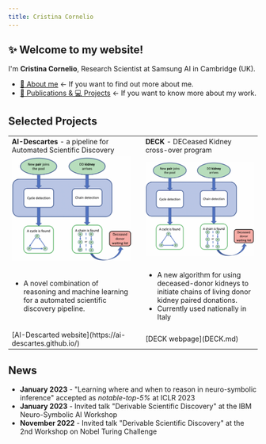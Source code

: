 ```yaml
---
title: Cristina Cornelio
---
```


## ✨ Welcome to my website! 
I'm **Cristina Cornelio**, Research Scientist at Samsung AI in Cambridge (UK). 
* <a href="https://corneliocristina.github.io/about.html" style="display: inline" class="button"> 👤 About me</a> &larr; If you want to find out more about me.
* <a href="https://corneliocristina.github.io/publications.html" style="display: inline" class="button"> 📖 Publications & 💻 Projects</a> &larr; If you want to know more about my work.


## Selected Projects

<table border="0">
 <tr>
    <td> <b> AI-Descartes </b> - a pipeline for Automated Scientific Discovery  </td>
    <td> </td>
    <td> <b> DECK </b> - DECeased Kidney cross-over program  </td>
 </tr>
 
 <tr>
  <td> <img align="center" src="figures/algorithm_new.png" alt="algorithm_new" width="400"/> </td>
  <td> </td>
  <td> <img align="center" src="figures/algorithm_new.png" alt="algorithm_new" width="400"/> </td>
 </tr>
 
 <tr>
 <td> 
    <ul>
        <li> A novel combination of reasoning and machine learning for a automated scientific discovery pipeline. </li>
    <ul/>
  </td>
  <td> </td>
  <td> 
     <ul>
        <li> A new algorithm for using deceased-donor kidneys to initiate chains of living donor kidney paired donations. </li>
        <li> Currently used nationally in Italy </li>
     </ul>
   </td>
 </tr>
   
 <tr>
    <td> [AI-Descarted website](https://ai-descartes.github.io/) </td>
    <td> </td>
    <td> [DECK webpage](DECK.md) </td>
 </tr>
   
</table>


## News 

* **January 2023** - "Learning where and when to reason in neuro-symbolic inference" accepted as *notable-top-5%* at ICLR 2023
* **January 2023** - Invited talk "Derivable Scientific Discovery" at the IBM Neuro-Symbolic AI Workshop
* **November 2022** - Invited talk "Derivable Scientific Discovery" at the 2nd Workshop on Nobel Turing Challenge
